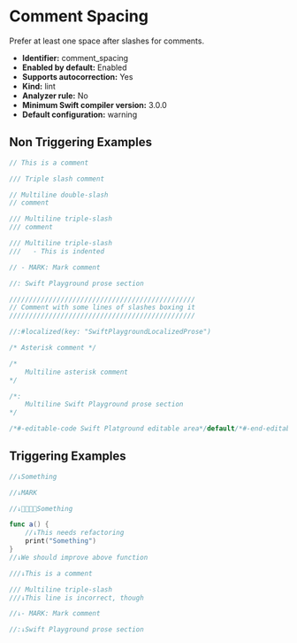 # Comment Spacing

Prefer at least one space after slashes for comments.

* **Identifier:** comment_spacing
* **Enabled by default:** Enabled
* **Supports autocorrection:** Yes
* **Kind:** lint
* **Analyzer rule:** No
* **Minimum Swift compiler version:** 3.0.0
* **Default configuration:** warning

## Non Triggering Examples

```swift
// This is a comment
```

```swift
/// Triple slash comment
```

```swift
// Multiline double-slash
// comment
```

```swift
/// Multiline triple-slash
/// comment
```

```swift
/// Multiline triple-slash
///   - This is indented
```

```swift
// - MARK: Mark comment
```

```swift
//: Swift Playground prose section
```

```swift
///////////////////////////////////////////////
// Comment with some lines of slashes boxing it
///////////////////////////////////////////////
```

```swift
//:#localized(key: "SwiftPlaygroundLocalizedProse")
```

```swift
/* Asterisk comment */
```

```swift
/*
    Multiline asterisk comment
*/
```

```swift
/*:
    Multiline Swift Playground prose section
*/
```

```swift
/*#-editable-code Swift Platground editable area*/default/*#-end-editable-code*/
```

## Triggering Examples

```swift
//↓Something
```

```swift
//↓MARK
```

```swift
//↓👨‍👨‍👦‍👦Something
```

```swift
func a() {
    //↓This needs refactoring
    print("Something")
}
//↓We should improve above function
```

```swift
///↓This is a comment
```

```swift
/// Multiline triple-slash
///↓This line is incorrect, though
```

```swift
//↓- MARK: Mark comment
```

```swift
//:↓Swift Playground prose section
```